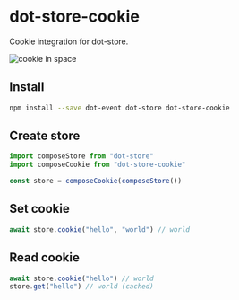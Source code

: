 # dot-store-cookie

Cookie integration for dot-store.

![cookie in space](https://gifer.com/i/1cnu.gif)

## Install

```bash
npm install --save dot-event dot-store dot-store-cookie
```

## Create store

```js
import composeStore from "dot-store"
import composeCookie from "dot-store-cookie"

const store = composeCookie(composeStore())
```

## Set cookie

```js
await store.cookie("hello", "world") // world
```

## Read cookie

```js
await store.cookie("hello") // world
store.get("hello") // world (cached)
```
